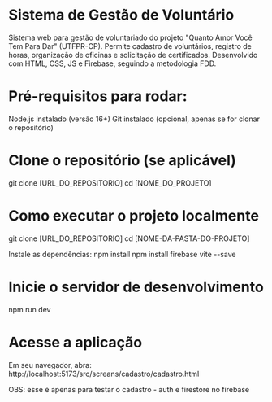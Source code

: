 # Sistema de Gestão de Voluntário
Sistema web para gestão de voluntariado do projeto "Quanto Amor Você Tem Para Dar" (UTFPR-CP). Permite cadastro de voluntários, registro de horas, organização de oficinas e solicitação de certificados. Desenvolvido com HTML, CSS, JS e Firebase, seguindo a metodologia FDD.

# Pré-requisitos para rodar:
Node.js instalado (versão 16+)
Git instalado (opcional, apenas se for clonar o repositório)

# Clone o repositório (se aplicável)
git clone [URL_DO_REPOSITORIO]
cd [NOME_DO_PROJETO]

# Como executar o projeto localmente
git clone [URL_DO_REPOSITORIO]
cd [NOME-DA-PASTA-DO-PROJETO]

Instale as dependências:
npm install
npm install firebase vite --save

# Inicie o servidor de desenvolvimento
npm run dev

# Acesse a aplicação
Em seu navegador, abra:
http://localhost:5173/src/screans/cadastro/cadastro.html

OBS: esse é apenas para testar o cadastro - auth e firestore no firebase 